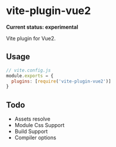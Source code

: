 # vite-plugin-vue2
**Current status: experimental**

Vite plugin for Vue2.

## Usage

``` js
// vite.config.js
module.exports = {
  plugins: [require('vite-plugin-vue2')]
}
```

## Todo

- Assets resolve
- Module Css Support
- Build Support
- Compiler options
